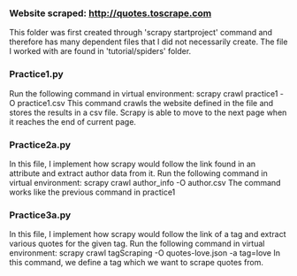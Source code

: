 ### Website scraped: http://quotes.toscrape.com
This folder was first created through 'scrapy startproject' command and therefore has many dependent files that I did not necessarily create.
The file I worked with are found in 'tutorial/spiders' folder.

### Practice1.py
Run the following command in virtual environment: scrapy crawl practice1 -O practice1.csv
This command crawls the website defined in the file and stores the results in a csv file.
Scrapy is able to move to the next page when it reaches the end of current page.

### Practice2a.py
In this file, I implement how scrapy would follow the link found in an attribute and extract author data from it.
Run the following command in virtual environment: scrapy crawl author_info -O author.csv
The command works like the previous command in practice1

### Practice3a.py
In this file, I implement how scrapy would follow the link of a tag and extract various quotes for the given tag.
Run the following command in virtual environment: scrapy crawl tagScraping -O quotes-love.json -a tag=love
In this command, we define a tag which we want to scrape quotes from.
